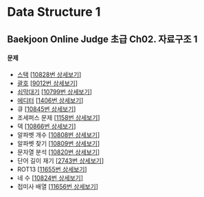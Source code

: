 Data Structure 1
================

Baekjoon Online Judge 초급 Ch02. 자료구조 1
----------------------------------------

#### 문제

* [스택](./Stack) [[10828번 상세보기](https://www.acmicpc.net/problem/10828)]
* [괄호](./Parenthesis) [[9012번 상세보기](https://www.acmicpc.net/problem/9012)]
* [쇠막대기](./Metal_Rod) [[10799번 상세보기](https://www.acmicpc.net/problem/10799)]
* [에디터](./Editor) [[1406번 상세보기](https://www.acmicpc.net/problem/1406)]
* 큐 [[10845번 상세보기](https://www.acmicpc.net/problem/10845)]
* 조세퍼스 문제 [[1158번 상세보기](https://www.acmicpc.net/problem/1158)]
* 덱 [[10866번 상세보기](https://www.acmicpc.net/problem/10866)]
* 알파벳 개수 [[10808번 상세보기](https://www.acmicpc.net/problem/10808)]
* 알파벳 찾기 [[10809번 상세보기](https://www.acmicpc.net/problem/10809)]
* 문자열 분석 [[10820번 상세보기](https://www.acmicpc.net/problem/10820)]
* 단어 길이 재기 [[2743번 상세보기](https://www.acmicpc.net/problem/2743)]
* ROT13 [[11655번 상세보기](https://www.acmicpc.net/problem/11655)]
* 네 수 [[10824번 상세보기](https://www.acmicpc.net/problem/10824)]
* 접미사 배열 [[11656번 상세보기](https://www.acmicpc.net/problem/11656)]